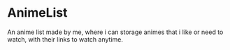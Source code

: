 # AnimeList
An anime list made by me, where i can storage animes that i like or need to watch, with their links to watch anytime.
